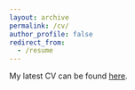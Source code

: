 ```yaml
---
layout: archive
permalink: /cv/
author_profile: false
redirect_from:
  - /resume
---
```


My latest CV can be found [here](http://drew-stommes.github.io/files/cv.pdf).
